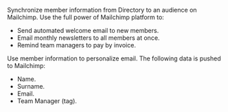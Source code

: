 Synchronize member information from Directory to an audience on Mailchimp. Use the full power of Mailchimp platform to:
- Send automated welcome email to new members.
- Email monthly newsletters to all members at once.
- Remind team managers to pay by invoice.

Use member information to personalize email. The following data is pushed to Mailchimp:
- Name.
- Surname.
- Email.
- Team Manager (tag).